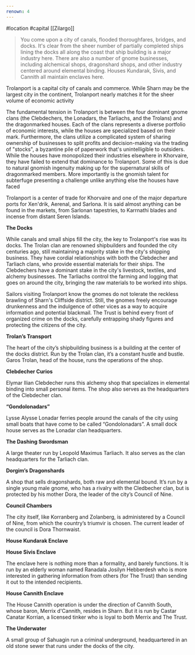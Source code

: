 ```yaml
---
renown: 4
---
```

 #location #capital [[Zilargo]]

> You come upon a city of canals, flooded thoroughfares, bridges, and docks. It's clear from the sheer number of partially completed ships lining the docks all along the coast that ship building is a major industry here. There are also a number of gnome businesses, including alchemical shops, dragonshard shops, and other industry centered around elemental binding. Houses Kundarak, Sivis, and Cannith all maintain enclaves here.

Trolanport is a capital city of canals and commerce. While Sharn may be the largest city in the continent, Trolanport nearly matches it for the sheer volume of economic activity

The fundamental tension in Trolanport is between the four dominant gnome clans (the Clebdechers, the Lonadars, the Tarliachs, and the Trolans) and the dragonmarked houses. Each of the clans represents a diverse portfolio of economic interests, while the houses are specialized based on their mark. Furthermore, the clans utilize a complicated system of sharing ownership of businesses to split profits and decision-making via the trading of "stocks", a byzantine pile of paperwork that's unintelligible to outsiders. While the houses have monopolized their industries elsewhere in Khorvaire, they have failed to extend that dominance to Trolanport. Some of this is due to natural gnomish ingenuity making up for the supernatural skills of dragonmarked members. More importantly is the gnomish talent for subterfuge presenting a challenge unlike anything else the houses have faced

Trolanport is a center of trade for Khorvaire and one of the major departure ports for Xen'drik, Aerenal, and Sarlona. It is said almost anything can be found in the markets, from Sarlonan tapestries, to Karrnathi blades and incense from distant Seren Islands.

**The Docks**

While canals and small ships fill the city, the key to Trolanport's rise was its docks. The Trolan clan are renowned shipbuilders and founded the city centuries ago, still maintaining a majority stake in the city's shipping business. They have cordial relationships with both the Clebdecher and Tarliach clans, who provide essential materials for their ships. The Clebdechers have a dominant stake in the city's livestock, textiles, and alchemy businesses. The Tarliachs control the farming and logging that goes on around the city, bringing the raw materials to be worked into ships.

Sailors visiting Trolanport know the gnomes do not tolerate the reckless brawling of Sharn's Cliffside district. Still, the gnomes freely encourage drunkenness and the indulgence of other vices as a way to acquire information and potential blackmail. The Trust is behind every front of organized crime on the docks, carefully entrapping shady figures and protecting the citizens of the city.

**Trolan’s Transport**

The heart of the city’s shipbuilding business is a building at the center of the docks district. Run by the Trolan clan, it’s a constant hustle and bustle. Garos Trolan, head of the house, runs the operations of the shop.

**Clebdecher Curios**

Elymar Ilian Clebdecher runs this alchemy shop that specializes in elemental binding into small personal items. The shop also serves as the headquarters of the Clebdecher clan.

**“Gondolonadars”**

Lysse Alysse Lonadar ferries people around the canals of the city using small boats that have come to be called “Gondolonadars”. A small dock house serves as the Lonadar clan headquarters.

**The Dashing Swordsman**

A large theater run by Leopold Maximus Tarliach. It also serves as the clan headquarters for the Tarliach clan.

**Dorgim’s Dragonshards**

A shop that sells dragonshards, both raw and elemental bound. It’s run by a single young male gnome, who has a rivalry with the Cledbecher clan, but is protected by his mother Dora, the leader of the city’s Council of Nine.

**Council Chambers**

The city itself, like Korranberg and Zolanberg, is administered by a Council of Nine, from which the country’s triumvir is chosen. The current leader of the council is Dora Thornwaist. 

**House Kundarak Enclave**

**House Sivis Enclave**

The enclave here is nothing more than a formality, and barely functions. It is run by an elderly woman named Ranadala Josilyn Hebberdesh who is more interested in gathering information from others (for The Trust) than sending it out to the intended recipients.

**House Cannith Enclave**

The House Cannith operation is under the direction of Cannith South, whose baron, Merrix d'Cannith, resides in Sharn. But it is run by Castar Canatar Korrian, a licensed tinker who is loyal to both Merrix and The Trust.

**The Underwater**

A small group of Sahuagin run a criminal underground, headquartered in an old stone sewer that runs under the docks of the city.